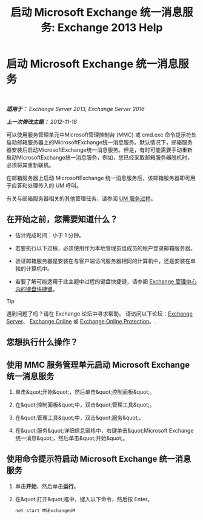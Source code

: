 ﻿---
title: '启动 Microsoft Exchange 统一消息服务: Exchange 2013 Help'
TOCTitle: 启动 Microsoft Exchange 统一消息服务
ms:assetid: b54008e6-172e-4435-8516-57cff740e89c
ms:mtpsurl: https://technet.microsoft.com/zh-cn/library/Bb124330(v=EXCHG.150)
ms:contentKeyID: 50556646
ms.date: 05/21/2018
mtps_version: v=EXCHG.150
ms.translationtype: MT
---

# 启动 Microsoft Exchange 统一消息服务

 

_**适用于：** Exchange Server 2013, Exchange Server 2016_

_**上一次修改主题：** 2012-11-16_

可以使用服务管理单元中Microsoft管理控制台 (MMC) 或 cmd.exe 命令提示符处启动邮箱服务器上的MicrosoftExchange统一消息服务。默认情况下，邮箱服务器安装后启动MicrosoftExchange统一消息服务。但是，有时可能需要手动重新启动MicrosoftExchange统一消息服务，例如，您已经采取邮箱服务器脱机时，必须将其重新联机。

在邮箱服务器上启动 MicrosoftExchange 统一消息服务后，该邮箱服务器即可用于应答和处理传入的 UM 呼叫。

有关与邮箱服务器相关的其他管理任务，请参阅 [UM 服务过程](um-services-procedures-exchange-2013-help.md)。

## 在开始之前，您需要知道什么？

  - 估计完成时间：小于 1 分钟。

  - 若要执行以下过程，必须使用作为本地管理员组成员的帐户登录邮箱服务器。

  - 验证邮箱服务器是安装在与客户端访问服务器相同的计算机中，还是安装在单独的计算机中。

  - 若要了解可能适用于此主题中过程的键盘快捷键，请参阅 [Exchange 管理中心内的键盘快捷键](keyboard-shortcuts-in-the-exchange-admin-center-exchange-online-protection-help.md)。

> [!TIP]  
> 遇到问题了吗？请在 Exchange 论坛中寻求帮助。 请访问以下论坛：<a href="https://go.microsoft.com/fwlink/p/?linkid=60612">Exchange Server</a>、 <a href="https://go.microsoft.com/fwlink/p/?linkid=267542">Exchange Online</a> 或 <a href="https://go.microsoft.com/fwlink/p/?linkid=285351">Exchange Online Protection</a>。.


## 您想执行什么操作？

## 使用 MMC 服务管理单元启动 Microsoft Exchange 统一消息服务

1.  单击\&quot;开始\&quot;，然后单击\&quot;控制面板\&quot;。

2.  在\&quot;控制面板\&quot;中，双击\&quot;管理工具\&quot;。

3.  在\&quot;管理工具\&quot;中，双击\&quot;服务\&quot;。

4.  在\&quot;服务\&quot;详细信息窗格中，右键单击\&quot;Microsoft Exchange 统一消息\&quot;，然后单击\&quot;开始\&quot;。

## 使用命令提示符启动 Microsoft Exchange 统一消息服务

1.  单击**开始**，然后单击**运行**。

2.  在\&quot;打开\&quot;框中，键入以下命令，然后按 Enter。
    
        net start MSExchangeUM

